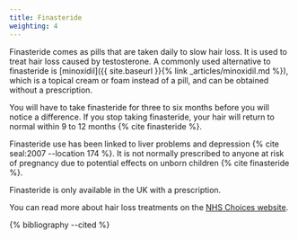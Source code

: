 ```yaml
---
title: Finasteride
weighting: 4
---
```


Finasteride comes as pills that are taken daily to slow hair loss. It is used to treat hair loss caused by testosterone. A commonly used alternative to finasteride is [minoxidil]({{ site.baseurl }}{% link _articles/minoxidil.md %}), which is a topical cream or foam instead of a pill, and can be obtained without a prescription.

You will have to take finasteride for three to six months before you will notice a difference. If you stop taking finasteride, your hair will return to normal within 9 to 12 months {% cite finasteride %}.

Finasteride use has been linked to liver problems and depression {% cite seal:2007 --location 174 %}. It is not normally prescribed to anyone at risk of pregnancy due to potential effects on unborn children {% cite finasteride %}.

Finasteride is only available in the UK with a prescription.

You can read more about hair loss treatments on the [NHS Choices website](http://www.nhs.uk/Conditions/Hair-loss/Pages/Treatment.aspx).

{% bibliography --cited %}